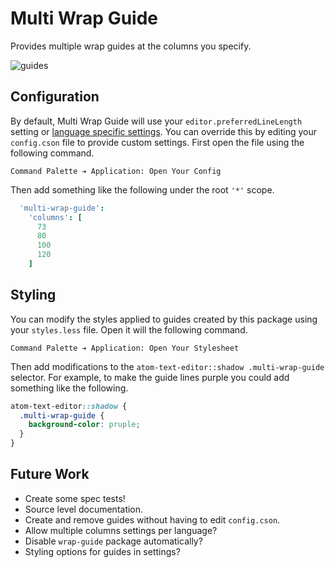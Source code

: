 # Multi Wrap Guide

Provides multiple wrap guides at the columns you specify.

![guides](https://cloud.githubusercontent.com/assets/1903876/7960481/84dfd8b6-09c6-11e5-94a3-a4f946a9d6f2.png)

## Configuration

By default, Multi Wrap Guide will use your `editor.preferredLineLength` setting or [language specific settings](http://blog.atom.io/2014/10/31/language-scoped-config.html). You can override this by editing your `config.cson` file to provide custom settings. First open the file using the following command.

```
Command Palette ➔ Application: Open Your Config
```

Then add something like the following under the root `'*'` scope.

```coffeescript
  'multi-wrap-guide':
    'columns': [
      73
      80
      100
      120
    ]
```

## Styling

You can modify the styles applied to guides created by this package using your `styles.less` file. Open it will the following command.

```
Command Palette ➔ Application: Open Your Stylesheet
```

Then add modifications to the `atom-text-editor::shadow .multi-wrap-guide` selector. For example, to make the guide lines purple you could add something like the following.

```css
atom-text-editor::shadow {
  .multi-wrap-guide {
    background-color: pruple;
  }
}
```

## Future Work

- Create some spec tests!
- Source level documentation.
- Create and remove guides without having to edit `config.cson`.
- Allow multiple columns settings per language?
- Disable `wrap-guide` package automatically?
- Styling options for guides in settings?
